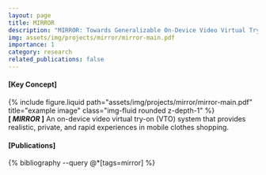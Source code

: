 ```yaml
---
layout: page
title: MIRROR
description: "MIRROR: Towards Generalizable On-Device Video Virtual Try-On for Mobile Shopping.<p style='text-align:right; color:gray'>2022.09 - 2024.06</p>"
img: assets/img/projects/mirror/mirror-main.pdf
importance: 1
category: research
related_publications: false
---
```


#### [Key Concept]
<div class="row justify-content-sm-center">
    <div class="col-sm mt-3 mt-md-0">
        {% include figure.liquid path="assets/img/projects/mirror/mirror-main.pdf" title="example image" class="img-fluid rounded z-depth-1" %}
    </div>
</div>
<div class="caption">
    <b>[ <i>MIRROR</i> ]</b> An on-device video virtual try-on (VTO) system that provides realistic, private, and rapid experiences in mobile clothes shopping.
</div>

#### [Publications]
<div class="publications">
   {% bibliography --query @*[tags=mirror] %}
</div>